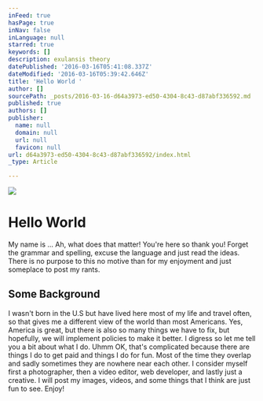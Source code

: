 ```yaml
---
inFeed: true
hasPage: true
inNav: false
inLanguage: null
starred: true
keywords: []
description: exulansis theory
datePublished: '2016-03-16T05:41:08.337Z'
dateModified: '2016-03-16T05:39:42.646Z'
title: 'Hello World '
author: []
sourcePath: _posts/2016-03-16-d64a3973-ed50-4304-8c43-d87abf336592.md
published: true
authors: []
publisher:
  name: null
  domain: null
  url: null
  favicon: null
url: d64a3973-ed50-4304-8c43-d87abf336592/index.html
_type: Article

---
```

![](https://the-grid-user-content.s3-us-west-2.amazonaws.com/f0d16363-803c-42d1-8d48-539210b5c6d0.jpg)

# Hello World

My name is ... Ah, what does that matter! You're here so thank you! Forget the grammar and spelling, excuse the language and just read the ideas. There is no purpose to this no motive than for my enjoyment and just someplace to post my rants. 

## Some Background 

I wasn't born in the U.S but have lived here most of my life and travel often, so that gives me a different view of the world than most Americans. Yes, America is great, but there is also so many things we have to fix, but hopefully, we will implement policies to make it better. I digress so let me tell you a bit about what I do. Uhmm OK, that's complicated because there are things I do to get paid and things I do for fun. Most of the time they overlap and sadly sometimes they are nowhere near each other. I consider myself first a photographer, then a video editor, web developer, and lastly just a creative.
I will post my images, videos, and some things that I think are just fun to see. Enjoy!